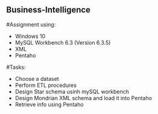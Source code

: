## Business-Intelligence
#Assignment using: 
- Windows 10
- MySQL Workbench 6.3 (Version 6.3.5)
- XML
- Pentaho

#Tasks:
- Choose a dataset
- Perform ETL procedures
- Design Star schema usinh mySQL workbench
- Design Mondrian XML schema and load it into Pentaho 
- Retrieve info using Pentaho
